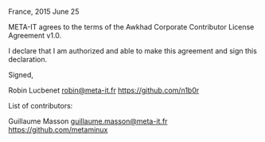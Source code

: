 France, 2015 June 25

META-IT agrees to the terms of the Awkhad Corporate Contributor License
Agreement v1.0.

I declare that I am authorized and able to make this agreement and sign this
declaration.

Signed,

Robin Lucbenet robin@meta-it.fr https://github.com/n1b0r

List of contributors:

Guillaume Masson guillaume.masson@meta-it.fr https://github.com/metaminux
